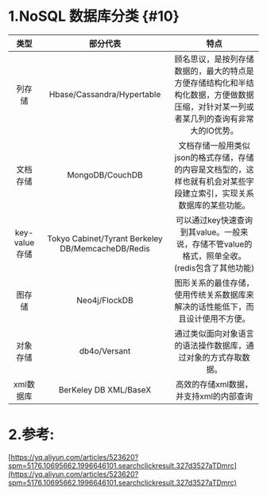 # 1.NoSQL 数据库分类 {#10}

| 类型 | 部分代表 | 特点 |
| :---: | :---: | :---: |
| 列存储 | Hbase/Cassandra/Hypertable | 顾名思议，是按列存储数据的，最大的特点是方便存储结构化和半结构化数据，方便做数据压缩，对针对某一列或者某几列的查询有非常大的IO优势。 |
| 文档存储 | MongoDB/CouchDB | 文档存储一般用类似json的格式存储，存储的内容是文档型的，这样也就有机会对某些字段建立索引，实现关系数据库的某些功能。 |
| key-value存储 | Tokyo Cabinet/Tyrant Berkeley DB/MemcacheDB/Redis | 可以通过key快速查询到其value。一般来说，存储不管value的格式，照单全收。\(redis包含了其他功能\) |
| 图存储 | Neo4j/FlockDB | 图形关系的最佳存储，使用传统关系数据库来解决的话性能低下，而且设计使用不方便。 |
| 对象存储 | db4o/Versant | 通过类似面向对象语言的语法操作数据库，通过对象的方式存取数据。 |
| xml数据库 | BerKeley DB XML/BaseX | 高效的存储xml数据，并支持xml的内部查询 |

# 2.参考:

[https://yq.aliyun.com/articles/523620?spm=5176.10695662.1996646101.searchclickresult.327d3527aTDmrc](https://yq.aliyun.com/articles/523620?spm=5176.10695662.1996646101.searchclickresult.327d3527aTDmrc)

